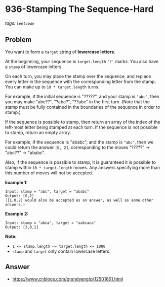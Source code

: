 # 936-Stamping The Sequence-Hard
###### tags: `leetcode`
## Problem
You want to form a `target` string of **lowercase letters**.

At the beginning, your sequence is `target.length` `'?'` marks.  You also have a `stamp` of lowercase letters.

On each turn, you may place the stamp over the sequence, and replace every letter in the sequence with the corresponding letter from the stamp.  You can make up to `10 * target.length` turns.

For example, if the initial sequence is "?????", and your stamp is `"abc"`,  then you may make "abc??", "?abc?", "??abc" in the first turn.  (Note that the stamp must be fully contained in the boundaries of the sequence in order to stamp.)

If the sequence is possible to stamp, then return an array of the index of the left-most letter being stamped at each turn.  If the sequence is not possible to stamp, return an empty array.

For example, if the sequence is "ababc", and the stamp is `"abc"`, then we could return the answer `[0, 2]`, corresponding to the moves "?????" -> "abc??" -> "ababc".

Also, if the sequence is possible to stamp, it is guaranteed it is possible to stamp within `10 * target.length` moves.  Any answers specifying more than this number of moves will not be accepted.

**Example 1:**
```
Input: stamp = "abc", target = "ababc"
Output: [0,2]
([1,0,2] would also be accepted as an answer, as well as some other answers.)
```

**Example 2:**
```
Input: stamp = "abca", target = "aabcaca"
Output: [3,0,1]
```

**Note:**
- `1 <= stamp.length <= target.length <= 1000`
- `stamp` and `target` only contain lowercase letters.



## Answer
- https://www.cnblogs.com/grandyang/p/12501661.html
